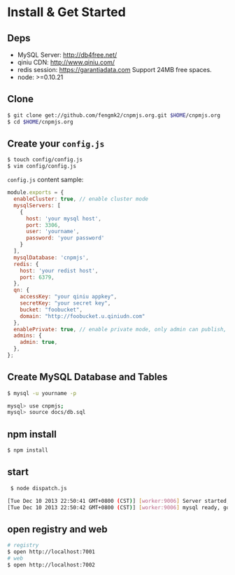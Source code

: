 # Install & Get Started

## Deps

* MySQL Server: http://db4free.net/
* qiniu CDN: http://www.qiniu.com/
* redis session: https://garantiadata.com Support 24MB free spaces.
* node: >=0.10.21

## Clone

```bash
$ git clone get://github.com/fengmk2/cnpmjs.org.git $HOME/cnpmjs.org
$ cd $HOME/cnpmjs.org
```

## Create your `config.js`

```bash
$ touch config/config.js
$ vim config/config.js
```

`config.js` content sample:

```js
module.exports = {
  enableCluster: true, // enable cluster mode
  mysqlServers: [
    {
      host: 'your mysql host',
      port: 3306,
      user: 'yourname',
      password: 'your password'
    }
  ],
  mysqlDatabase: 'cnpmjs',
  redis: {
    host: 'your redist host',
    port: 6379,
  },
  qn: {
    accessKey: "your qiniu appkey",
    secretKey: "your secret key",
    bucket: "foobucket",
    domain: "http://foobucket.u.qiniudn.com"
  },
  enablePrivate: true, // enable private mode, only admin can publish, other use just can sync package from source npm
  admins: {
    admin: true,
  },
};
```

## Create MySQL Database and Tables

```bash
$ mysql -u yourname -p

mysql> use cnpmjs;
mysql> source docs/db.sql
```

## npm install

```bash
$ npm install
```

## start

```bash
 $ node dispatch.js

[Tue Dec 10 2013 22:50:41 GMT+0800 (CST)] [worker:9006] Server started, registry server listen at 7001, web listen at 7002, cluster: false
[Tue Dec 10 2013 22:50:42 GMT+0800 (CST)] [worker:9006] mysql ready, got 6 tables
```

## open registry and web

```bash
# registry
$ open http://localhost:7001
# web
$ open http://localhost:7002
```
